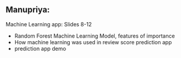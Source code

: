 ## Manupriya:


Machine Learning app: Slides 8-12

*   Random Forest Machine Learning Model, features of importance
*   How machine learning was used in review score prediction app
*   prediction app demo
